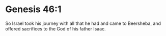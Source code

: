# Genesis 46:1

So Israel took his journey with all that he had and came to Beersheba, and offered sacrifices to the God of his father Isaac.
